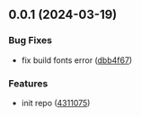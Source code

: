 ## 0.0.1 (2024-03-19)


### Bug Fixes

* fix build fonts error ([dbb4f67](https://github.com/varletjs/varlet-icon-builder/commit/dbb4f67547c33797433fcdfdb8174a9e35b24cf8))


### Features

* init repo ([4311075](https://github.com/varletjs/varlet-icon-builder/commit/431107539dd9be3996acf082f407e4b155eff2f7))



